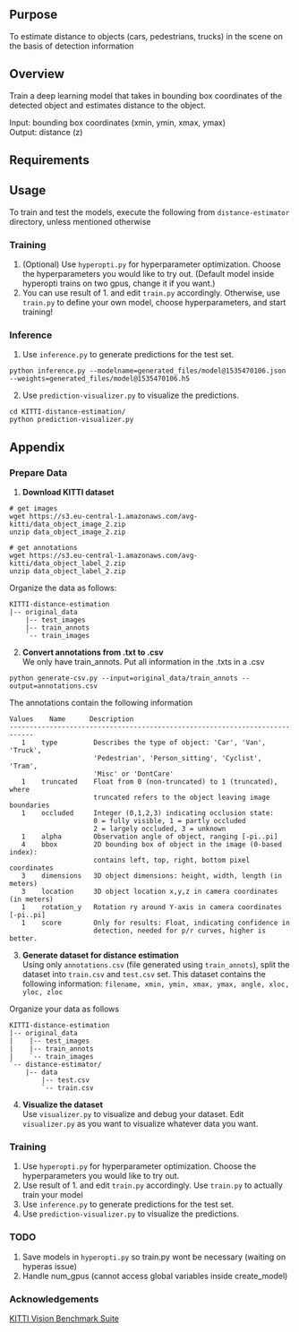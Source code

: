 ## Purpose
To estimate distance to objects (cars, pedestrians, trucks) in the scene on the basis of detection information

## Overview
Train a deep learning model that takes in bounding box coordinates of the detected object and estimates distance to the object.

Input: bounding box coordinates (xmin, ymin, xmax, ymax) <br/>
Output: distance (z)

## Requirements

## Usage
To train and test the models, execute the following from `distance-estimator` directory, unless mentioned otherwise

### Training
1. (Optional) Use `hyperopti.py` for hyperparameter optimization. Choose the hyperparameters you would like to try out. (Default model inside hyperopti trains on two gpus, change it if you want.)
2. You can use result of 1. and edit `train.py` accordingly. Otherwise, use `train.py` to define your own model, choose hyperparameters, and start training!

### Inference
1. Use `inference.py` to generate predictions for the test set.
```
python inference.py --modelname=generated_files/model@1535470106.json --weights=generated_files/model@1535470106.h5
```
2. Use `prediction-visualizer.py` to visualize the predictions.
```
cd KITTI-distance-estimation/
python prediction-visualizer.py
```

## Appendix
### Prepare Data
1. **Download KITTI dataset**
```shell
# get images
wget https://s3.eu-central-1.amazonaws.com/avg-kitti/data_object_image_2.zip
unzip data_object_image_2.zip

# get annotations
wget https://s3.eu-central-1.amazonaws.com/avg-kitti/data_object_label_2.zip
unzip data_object_label_2.zip
```

Organize the data as follows:

```shell
KITTI-distance-estimation
|-- original_data
    |-- test_images
    |-- train_annots
    `-- train_images
```

2. **Convert annotations from .txt to .csv**<br/>
We only have train_annots. Put all information in the .txts in a .csv

```shell
python generate-csv.py --input=original_data/train_annots --output=annotations.csv
```

The annotations contain the following information

```
Values    Name      Description
----------------------------------------------------------------------------
   1    type         Describes the type of object: 'Car', 'Van', 'Truck',
                     'Pedestrian', 'Person_sitting', 'Cyclist', 'Tram',
                     'Misc' or 'DontCare'
   1    truncated    Float from 0 (non-truncated) to 1 (truncated), where
                     truncated refers to the object leaving image boundaries
   1    occluded     Integer (0,1,2,3) indicating occlusion state:
                     0 = fully visible, 1 = partly occluded
                     2 = largely occluded, 3 = unknown
   1    alpha        Observation angle of object, ranging [-pi..pi]
   4    bbox         2D bounding box of object in the image (0-based index):
                     contains left, top, right, bottom pixel coordinates
   3    dimensions   3D object dimensions: height, width, length (in meters)
   3    location     3D object location x,y,z in camera coordinates (in meters)
   1    rotation_y   Rotation ry around Y-axis in camera coordinates [-pi..pi]
   1    score        Only for results: Float, indicating confidence in
                     detection, needed for p/r curves, higher is better.
```

3. **Generate dataset for distance estimation**<br/>
Using only `annotations.csv` (file generated using `train_annots`), split the dataset into `train.csv` and `test.csv` set.
This dataset contains the following information:
`filename, xmin, ymin, xmax, ymax, angle, xloc, yloc, zloc`

Organize your data as follows
```
KITTI-distance-estimation
|-- original_data
|    |-- test_images
|    |-- train_annots
|    `-- train_images
`-- distance-estimator/
    |-- data
        |-- test.csv
        `-- train.csv
```

4. **Visualize the dataset**<br/>
Use `visualizer.py` to visualize and debug your dataset. Edit `visualizer.py` as you want to visualize whatever data you want.

### Training
1. Use `hyperopti.py` for hyperparameter optimization. Choose the hyperparameters you would like to try out.
2. Use result of 1. and edit `train.py` accordingly. Use `train.py` to actually train your model
3. Use `inference.py` to generate predictions for the test set.
4. Use `prediction-visualizer.py` to visualize the predictions.

### TODO
1. Save models in `hyperopti.py` so train.py wont be necessary (waiting on hyperas issue)
2. Handle num_gpus (cannot access global variables inside create_model)

### Acknowledgements
[KITTI Vision Benchmark Suite](http://www.cvlibs.net/datasets/kitti/)
